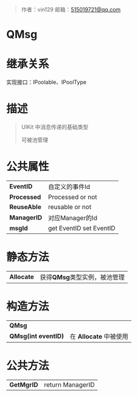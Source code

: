 >作者：vin129     邮箱：515019721@qq.com

# QMsg

# 继承关系

实现接口：IPoolable、IPoolType

# 描述

> UIKit 中消息传递的基础类型
>
> 可被池管理

# 公共属性

|               |                          |
| ------------- | ------------------------ |
| **EventID**   | 自定义的事件Id           |
| **Processed** | Processed or not         |
| **ReuseAble** | reusable or not          |
| **ManagerID** | 对应Manager的Id          |
| **msgId**     | get EventID  set EventID |

# 静态方法

|              |                                |
| ------------ | ------------------------------ |
| **Allocate** | 获得**QMsg**类型实例，被池管理 |

# 构造方法

|                       |                          |
| --------------------- | ------------------------ |
| **QMsg**              |                          |
| **QMsg(int eventID)** | 在 **Allocate** 中被使用 |

# 公共方法

|              |                  |
| ------------ | ---------------- |
| **GetMgrID** | return ManagerID |


